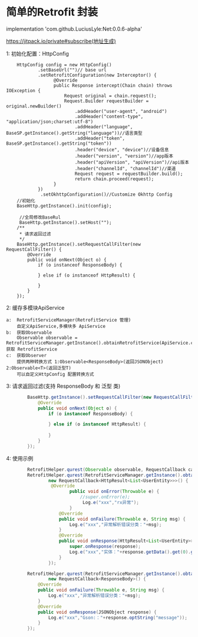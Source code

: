# 简单的Retrofit 封装


implementation 'com.github.LuciusLyle:Net:0.0.6-alpha'

https://jitpack.io/private#subscribe(地址生成)

1:  初始化配置：HttpConfig

        HttpConfig config = new HttpConfig()
                .setBaseUrl("")// base url
                .setRetrofitConfiguration(new Interceptor() {
                      @Override
                      public Response intercept(Chain chain) throws IOException {
                          Request original = chain.request();
                          Request.Builder requestBuilder = original.newBuilder()
                              .addHeader("user-agent", "android")
                              .addHeader("content-type", "application/json;charset:utf-8")
                              .addHeader("language", BaseSP.getInstance().getString("language"))//语言类型
                              .addHeader("token", BaseSP.getInstance().getString("token"))
                              .header("device", "device")//设备信息
                              .header("version", "version")//app版本
                              .header("apiVersion", "apiVersion")//api版本
                              .header("channelId", "channelId")//渠道
                              Request request = requestBuilder.build();
                              return chain.proceed(request);
                      }
                })
                 .setOkhttpConfiguration()//Customize Okhttp Config
        //初始化        
        BaseHttp.getInstance().init(config);
        
         //全局修改BaseRul
         BaseHttp.getInstance().setHost("");
        /**
         * 请求返回过滤
         */
        BaseHttp.getInstance().setRequestCallFilter(new RequestCallFilter() {
            @Override
            public void onNext(Object o) {
                if (o instanceof ResponseBody) {

                } else if (o instanceof HttpResult) {
                    
                }
            }
        }); 
        
2:  缓存多模块ApiService

    a:  RetrofitServiceManager(RetrofitService 管理)
        自定义ApiService,多模块多 ApiService
    b:  获取Observable
        Observable observable = RetrofitServiceManager.getInstance().obtainRetrofitService(ApiService.class);//获取 RetrofitService
    c:  获取Observer
        提供两种转换方式 1:Observable<ResponseBody>(返回JSONObject) 2:Observable<T>(返回泛型T)
        可以自定义HttpConfig 配置转换方式

3:  请求返回过滤(支持 ResponseBody  和 泛型 类)
```java
        BaseHttp.getInstance().setRequestCallFilter(new RequestCallFilter() {
            @Override
            public void onNext(Object o) {
                if (o instanceof ResponseBody) {

                } else if (o instanceof HttpResult) {
                    
                }
            }
        });
```

4: 使用示例
```java
        RetrofitHelper.qurest(Observable observable, RequestCallback callback);//rx线程管理,observable与自定义Observer类
        RetrofitHelper.qurest(RetrofitServiceManager.getInstance().obtainRetrofitService(UserService.class).executeGetEntity("path"),
                new RequestCallback<HttpResult<List<UserEntity>>>() {
                 @Override
                        public void onError(Throwable e) {
                            //super.onError(e);
                             Log.e("xxx","rx异常");
                        } 
                    @Override
                    public void onFailure(Throwable e, String msg) {
                        Log.e("xxx","异常解析错误分类："+msg);
                    }
                    @Override
                    public void onResponse(HttpResult<List<UserEntity>> response) {
                        super.onResponse(response);
                        Log.e("xxx","实体："+response.getData().get(0).getName());
                    }
                });

        RetrofitHelper.qurest(RetrofitServiceManager.getInstance().obtainRetrofitService(UserService.class).executeGet("home/content"),  
                new RequestCallback<ResponseBody>() {
            @Override
            public void onFailure(Throwable e, String msg) {
                Log.e("xxx","异常解析错误分类："+msg);
            }
            @Override
            public void onResponse(JSONObject response) {
                Log.e("xxx","Gson:："+response.optString("message"));
            }
        });
```
